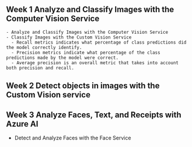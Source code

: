 ## Week 1 Analyze and Classify Images with the Computer Vision Service
    - Analyze and Classify Images with the Computer Vision Service
    - Classify Images with the Custom Vision Service
      - Recall metrics indicates what percentage of class predictions did the model correctly identify.
      - Precision metrics indicate what percentage of the class predictions made by the model were correct.
      - Average precision is an overall metric that takes into account both precision and recall.
## Week 2 Detect objects in images with the Custom Vision service
## Week 3 Analyze Faces, Text, and Receipts with Azure AI
  - Detect and Analyze Faces with the Face Service